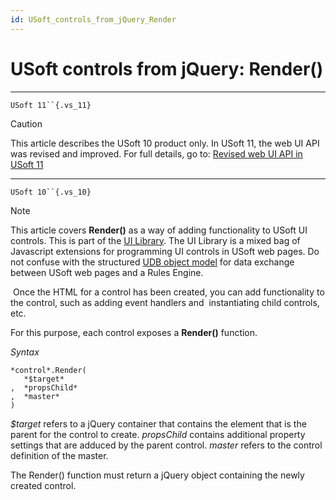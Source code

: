 ```yaml
---
id: USoft_controls_from_jQuery_Render
---
```


# USoft controls from jQuery: Render()



----

`USoft 11``{.vs_11}`

> [!CAUTION]
> This article describes the USoft 10 product only.
> In USoft 11, the web UI API was revised and improved. For full details, go to:
> [Revised web UI API in USoft 11](/docs/Web%20and%20app%20UIs/UDB%20udb/Revised%20web%20UI%20API%20in%20USoft%2011.md)

----

`USoft 10``{.vs_10}`

> [!NOTE]
> This article covers **Render()** as a way of adding functionality to USoft UI controls. This is part of the [UI Library](/docs/Web%20and%20app%20UIs/UI%20Library).
> The UI Library is a mixed bag of Javascript extensions for programming UI controls in USoft web pages. Do not confuse with the structured [UDB object model](/docs/Web%20and%20app%20UIs/UDB%20udb/UDB%20udb%20object.md) for data exchange between USoft web pages and a Rules Engine.

 Once the HTML for a control has been created, you can add functionality to the control, such as adding event handlers and  instantiating child controls, etc.

For this purpose, each control exposes a **Render()** function.

*Syntax*

```
*control*.Render(
   *$target*
,  *propsChild*
,  *master*
)
```

*$target* refers to a jQuery container that contains the element that is the parent for the control to create. *propsChild* contains additional property settings that are adduced by the parent control. *master* refers to the control definition of the master.

The Render() function must return a jQuery object containing the newly created control.